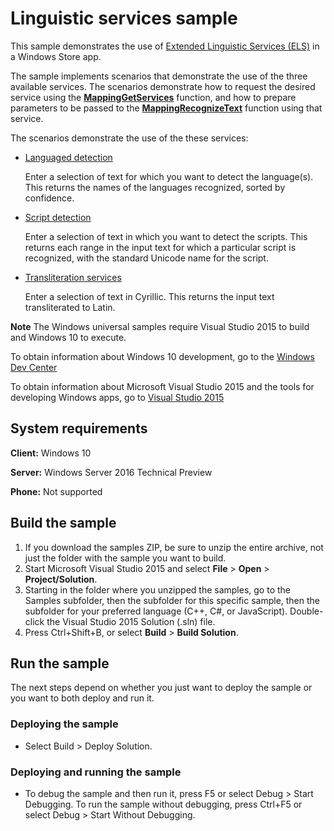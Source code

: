 <!---
  category: GlobalizationAndLocalization
  samplefwlink: http://go.microsoft.com/fwlink/p/?LinkId=620562
--->

# Linguistic services sample

This sample demonstrates the use of [Extended Linguistic Services (ELS)](http://msdn.microsoft.com/library/windows/apps/dd317839) in a Windows Store app.

The sample implements scenarios that demonstrate the use of the three available services. The scenarios demonstrate how to request the desired service using the [**MappingGetServices**](http://msdn.microsoft.com/library/windows/apps/dd319060) function, and how to prepare parameters to be passed to the [**MappingRecognizeText**](http://msdn.microsoft.com/library/windows/apps/dd319063) function using that service.

The scenarios demonstrate the use of the these services:

-   [Languaged detection](http://msdn.microsoft.com/library/windows/apps/dd319066)

    Enter a selection of text for which you want to detect the language(s). This returns the names of the languages recognized, sorted by confidence.

-   [Script detection](http://msdn.microsoft.com/library/windows/apps/dd319067)

    Enter a selection of text in which you want to detect the scripts. This returns each range in the input text for which a particular script is recognized, with the standard Unicode name for the script.

-   [Transliteration services](http://msdn.microsoft.com/library/windows/apps/dd374080)

    Enter a selection of text in Cyrillic. This returns the input text transliterated to Latin.

**Note** The Windows universal samples require Visual Studio 2015 to build and Windows 10 to execute.
 
To obtain information about Windows 10 development, go to the [Windows Dev Center](https://dev.windows.com)

To obtain information about Microsoft Visual Studio 2015 and the tools for developing Windows apps, go to [Visual Studio 2015](http://go.microsoft.com/fwlink/?LinkID=532422)

## System requirements

**Client:** Windows 10

**Server:** Windows Server 2016 Technical Preview

**Phone:** Not supported

## Build the sample

1. If you download the samples ZIP, be sure to unzip the entire archive, not just the folder with the sample you want to build. 
2. Start Microsoft Visual Studio 2015 and select **File** \> **Open** \> **Project/Solution**.
3. Starting in the folder where you unzipped the samples, go to the Samples subfolder, then the subfolder for this specific sample, then the subfolder for your preferred language (C++, C#, or JavaScript). Double-click the Visual Studio 2015 Solution (.sln) file.
4. Press Ctrl+Shift+B, or select **Build** \> **Build Solution**.

## Run the sample

The next steps depend on whether you just want to deploy the sample or you want to both deploy and run it.

### Deploying the sample

- Select Build > Deploy Solution. 

### Deploying and running the sample

- To debug the sample and then run it, press F5 or select Debug >  Start Debugging. To run the sample without debugging, press Ctrl+F5 or select Debug > Start Without Debugging. 

